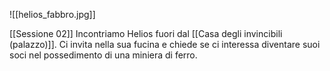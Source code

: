 ![[helios_fabbro.jpg]]

[[Sessione 02]]
Incontriamo Helios fuori dal [[Casa degli invincibili (palazzo)]].
Ci invita nella sua fucina e chiede se ci interessa diventare suoi soci nel possedimento di una miniera di ferro.